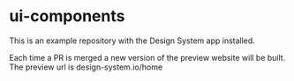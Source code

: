 # ui-components

This is an example repository with the Design System app installed.

Each time a PR is merged a new version of the preview website will be built.
The preview url is design-system.io/home
